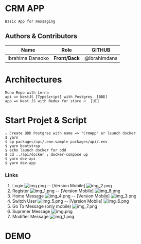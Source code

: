 # CRM APP
    Basic App for messaging 

## Authors & Contributors

| Name | Role | GITHUB|
|------|------|------|
| Ibrahima Dansoko | **Front/Back** | @ibrahimdans|

# Architectures

```
Mono Repo with Lerna 
api => NestJS [TypeScript] with Postgres  [BDD]
app => Nest.JS with Redux for store 🔥  [UI]
```
# Start Projet & Script
```shell script
⚠️ Create BDD Postgres with name => "CrmApp" or launch docker
$ yarn 
$ cp packages/api/.env.sample packages/api/.env
$ yarn bootstrap
$ echo launch docker for bdd 
$ cd ../api/docker ; docker-compose up 
$ yarn dev-api
$ yarn dev-app
```
### Links
1) Login
![img.png](shared/screen/img.png)
-- [Version Mobile]
![img_2.png](shared/screen/img_2.png)
2) Register
![img_1.png](shared/screen/img_1.png)
-- [Version Mobile]
![img_8.png](shared/screen/img_8.png)
3) Home Message
![img_4.png](shared/screen/img_4.png)
-- [Version Mobile]
![img_3.png](shared/screen/img_3.png)
4) Switch User
![img_5.png](shared/screen/img_5.png)
-- [Version Mobile]
![img_6.png](shared/screen/img_6.png)
5) Go To Message (only mobile)
![img_7.png](shared/screen/img_7.png)
6) Suprimer Message
![img.png](shared/screen/img_9.png)
7) Modifier Message
![img_1.png](shared/screen/img_10.png)

# DEMO
<p>
  <img alt="" src="./shared/demo.gif" />
</p>
